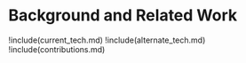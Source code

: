 # Background and Related Work

!include(current_tech.md)
!include(alternate_tech.md)
!include(contributions.md)
